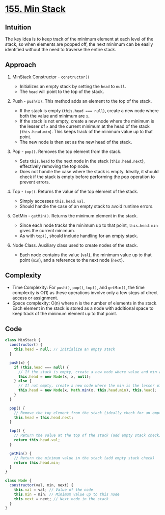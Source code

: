 # [155. Min Stack](https://leetcode.com/problems/min-stack/description/)

## Intuition

The key idea is to keep track of the minimum element at each level of the stack, so when elements are popped off, the next minimum can be easily identified without the need to traverse the entire stack.

## Approach

1. MinStack Constructor - `constructor()`
   - Initializes an empty stack by setting the `head` to `null`.
   - The `head` will point to the top of the stack.

2. Push - `push(x)`. This method adds an element to the top of the stack.
   - If the stack is empty (`this.head === null`), create a new node where both the value and minimum are `x`.
   - If the stack is not empty, create a new node where the minimum is the lesser of `x` and the current minimum at the head of the stack (`this.head.min`). This keeps track of the minimum value up to that point.
   - The new node is then set as the new head of the stack.

3. Pop - `pop()`. Removes the top element from the stack.   
   - Sets `this.head` to the next node in the stack (`this.head.next`), effectively removing the top node.
   - Does not handle the case where the stack is empty. Ideally, it should check if the stack is empty before performing the pop operation to prevent errors.

4. Top - `top()`. Returns the value of the top element of the stack.
   - Simply accesses `this.head.val`.
   - Should handle the case of an empty stack to avoid runtime errors.

5. GetMin - `getMin()`. Returns the minimum element in the stack.
   - Since each node tracks the minimum up to that point, `this.head.min` gives the current minimum.
   - As with `top()`, should include handling for an empty stack.

6. Node Class. Auxiliary class used to create nodes of the stack.
   - Each node contains the value (`val`), the minimum value up to that point (`min`), and a reference to the next node (`next`).

## Complexity

- Time Complexity: For `push()`, `pop()`, `top()`, and `getMin()`, the time complexity is O(1) as these operations involve only a few steps of direct access or assignment.
- Space complexity: O(n) where n is the number of elements in the stack. Each element in the stack is stored as a node with additional space to keep track of the minimum element up to that point.

## Code

```javascript
class MinStack {
  constructor() {
    this.head = null; // Initialize an empty stack
  }

  push(x) {
    if (this.head === null) {
      // If the stack is empty, create a new node where value and min are both x
      this.head = new Node(x, x, null);
    } else {
      // If not empty, create a new node where the min is the lesser of x and the current min
      this.head = new Node(x, Math.min(x, this.head.min), this.head);
    }
  }

  pop() {
    // Remove the top element from the stack (ideally check for an empty stack first)
    this.head = this.head.next;
  }

  top() {
    // Return the value at the top of the stack (add empty stack check)
    return this.head.val;
  }

  getMin() {
    // Return the minimum value in the stack (add empty stack check)
    return this.head.min;
  }
}

class Node {
  constructor(val, min, next) {
    this.val = val; // Value of the node
    this.min = min; // Minimum value up to this node
    this.next = next; // Next node in the stack
  }
}
```

